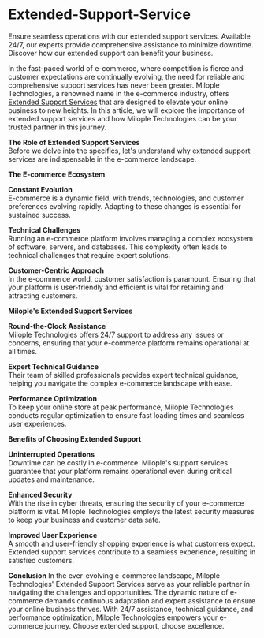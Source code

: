 # Extended-Support-Service
Ensure seamless operations with our extended support services. Available 24/7, our experts provide comprehensive assistance to minimize downtime. Discover how our extended support can benefit your business.

In the fast-paced world of e-commerce, where competition is fierce and customer expectations are continually evolving, the need for reliable and comprehensive support services has never been greater. Milople Technologies, a renowned name in the e-commerce industry, offers [Extended Support Services](https://www.milople.com/magento-extended-support-service.html) that are designed to elevate your online business to new heights. In this article, we will explore the importance of extended support services and how Milople Technologies can be your trusted partner in this journey.

**The Role of Extended Support Services**  
Before we delve into the specifics, let's understand why extended support services are indispensable in the e-commerce landscape.

**The E-commerce Ecosystem**

**Constant Evolution**  
E-commerce is a dynamic field, with trends, technologies, and customer preferences evolving rapidly. Adapting to these changes is essential for sustained success.

**Technical Challenges**  
Running an e-commerce platform involves managing a complex ecosystem of software, servers, and databases. This complexity often leads to technical challenges that require expert solutions.

**Customer-Centric Approach**  
In the e-commerce world, customer satisfaction is paramount. Ensuring that your platform is user-friendly and efficient is vital for retaining and attracting customers.

**Milople's Extended Support Services**

**Round-the-Clock Assistance**  
Milople Technologies offers 24/7 support to address any issues or concerns, ensuring that your e-commerce platform remains operational at all times.

**Expert Technical Guidance**  
Their team of skilled professionals provides expert technical guidance, helping you navigate the complex e-commerce landscape with ease.

**Performance Optimization**  
To keep your online store at peak performance, Milople Technologies conducts regular optimization to ensure fast loading times and seamless user experiences.

**Benefits of Choosing Extended Support**

**Uninterrupted Operations**  
Downtime can be costly in e-commerce. Milople's support services guarantee that your platform remains operational even during critical updates and maintenance.

**Enhanced Security**  
With the rise in cyber threats, ensuring the security of your e-commerce platform is vital. Milople Technologies employs the latest security measures to keep your business and customer data safe.

**Improved User Experience**  
A smooth and user-friendly shopping experience is what customers expect. Extended support services contribute to a seamless experience, resulting in satisfied customers.

**Conclusion**
In the ever-evolving e-commerce landscape, Milople Technologies' Extended Support Services serve as your reliable partner in navigating the challenges and opportunities. The dynamic nature of e-commerce demands continuous adaptation and expert assistance to ensure your online business thrives. With 24/7 assistance, technical guidance, and performance optimization, Milople Technologies empowers your e-commerce journey. Choose extended support, choose excellence.
